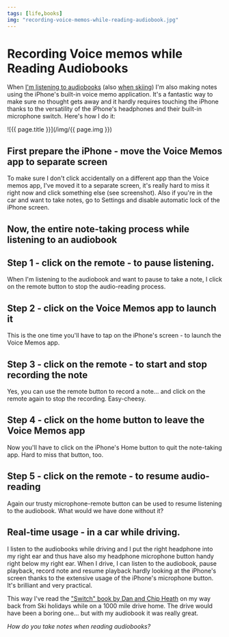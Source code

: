 ```yaml
---
tags: [life,books]
img: "recording-voice-memos-while-reading-audiobook.jpg"
---
```


# Recording Voice memos while Reading Audiobooks


When [I'm listening to audiobooks](http://michaelnozbe.com/reading-audiobooks-and-absorbing-content) (also [when skiing](http://michaelnozbe.com/reading-audiobooks-while-doing-sports-product)) I'm also making notes using the iPhone's built-in voice memo application. It's a fantastic way to make sure no thought gets away and it hardly requires touching the iPhone thanks to the versatility of the iPhone's headphones and their built-in microphone switch. Here's how I do it:

<!--More-->

![{{ page.title }}](/img/{{ page.img }})

## First prepare the iPhone - move the Voice Memos app to separate screen

To make sure I don't click accidentally on a different app than the Voice memos app, I've moved it to a separate screen, it's really hard to miss it right now and click something else (see screenshot). Also if you're in the car and want to take notes, go to Settings and disable automatic lock of the iPhone screen.

## Now, the entire note-taking process while listening to an audiobook

## Step 1 - click on the remote - to pause listening.

When I'm listening to the audiobook and want to pause to take a note, I click on the remote button to stop the audio-reading process.

## Step 2 - click on the Voice Memos app to launch it

This is the one time you'll have to tap on the iPhone's screen - to launch the Voice Memos app.

## Step 3 - click on the remote - to start and stop recording the note

Yes, you can use the remote button to record a note... and click on the remote again to stop the recording. Easy-cheesy.

## Step 4 - click on the home button to leave the Voice Memos app

Now you'll have to click on the iPhone's Home button to quit the note-taking app. Hard to miss that button, too.

## Step 5 - click on the remote - to resume audio-reading

Again our trusty microphone-remote button can be used to resume listening to the audiobook. What would we have done without it?

## Real-time usage - in a car while driving.

I listen to the audiobooks while driving and I put the right headphone into my right ear and thus have also my headphone microphone button handy right below my right ear. When I drive, I can listen to the audiobook, pause playback, record note and resume playback hardly looking at the iPhone's screen thanks to the extensive usage of the iPhone's microphone button. It's brilliant and very practical.

This way I've read the ["Switch" book by Dan and Chip Heath](http://michaelnozbe.com/book-review-switch-by-heath-brothers-a-positi) on my way back from Ski holidays while on a 1000 mile drive home. The drive would have been a boring one... but with my audiobook it was really great.

_How do you take notes when reading audiobooks?_


[n]: https://michael.gratis/nozbe